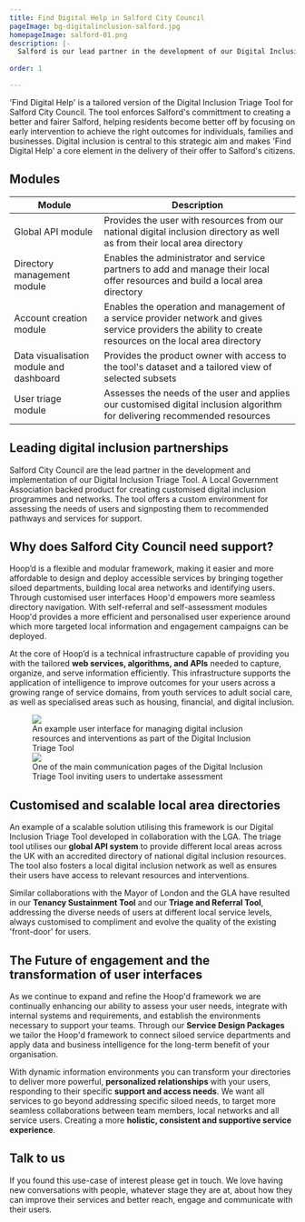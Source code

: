 ```yaml
---
title: Find Digital Help in Salford City Council
pageImage: bg-digitalinclusion-salford.jpg
homepageImage: salford-01.png
description: |-
  Salford is our lead partner in the development of our Digital Inclusion Triage Tool. The tool is delivering Salford's 'Find Digital Help' service, enabling them to deliver the early interventions necessary to achieve the best outcomes for individuals, families and businesses. Read about how we are supporting Salford in adopting a more holistic, place-based approach to digital inclusion, and redefining how local services work together to tackle digital exclusion. 
  
order: 1

---
```

'Find Digital Help' is a tailored version of the Digital Inclusion Triage Tool for Salford City Council. The tool enforces Salford's committment to creating a better and fairer Salford, helping residents become better off by focusing on early intervention to achieve the right outcomes for individuals, families and businesses. Digital inclusion is central to this strategic aim and makes 'Find Digital Help' a core element in the delivery of their offer to Salford's citizens.  

<section>
  <h2>Modules</h2>
  <table>
    <thead>
      <tr>
<th>Module</th>
        <th>Description</th>
      </tr>
    </thead>
    <tbody>
      <tr>
        <td>Global API module</td>
        <td>Provides the user with resources from our national digital inclusion directory as well as from their local area directory</td>
      </tr>
      <tr>
        <td>Directory management module</td>
        <td>Enables the administrator and service partners to add and manage their local offer resources and build a local area directory</td>
      </tr>
      <tr>
        <td>Account creation module</td>
        <td>Enables the operation and management of a service provider network and gives service providers the ability to create resources on the local area directory </td>
      </tr>
      <tr>
        <td>Data visualisation module and dashboard</td>
        <td>Provides the product owner with access to the tool's dataset and a tailored view of selected subsets</td>
      </tr>
      <tr>
        <td>User triage module</td>
        <td>Assesses the needs of the user and applies our customised digital inclusion algorithm for delivering recommended resources</td>
      </tr>
    </tbody>
  </table>
</section>
          
Leading digital inclusion partnerships
---------------------------------------------------------------------------------------------------------------------------------
Salford City Council are the lead partner in the development and implementation of our Digital Inclusion Triage Tool. A Local Government Association backed product for creating customised digital inclusion programmes and networks. The tool offers a custom environment for assessing the needs of users and signposting them to recommended pathways and services for support. 

Why does Salford City Council need support?
---------------------------------------------------------------------------------------------------------------------------------

Hoop’d is a flexible and modular framework, making it easier and more affordable to design and deploy accessible services by bringing together siloed departments, building local area networks and identifying users. Through customised user interfaces Hoop'd empowers more seamless directory navigation. With self-referral and self-assessment modules Hoop'd provides a more efficient and personalised user experience around which more targeted local information and engagement campaigns can be deployed.

At the core of Hoop’d is a technical infrastructure capable of providing you with the tailored **web services, algorithms, and APIs** needed to capture, organize, and serve information efficiently. This infrastructure supports the application of intelligence to improve outcomes for your users across a growing range of service domains, from youth services to adult social care, as well as specialised areas such as housing, financial, and digital inclusion.

 <figure>
  <img src="{{ '/static/images/use-cases/dynamicinfoenvironments_02.png' | url }}" />
  <figcaption>
    An example user interface for managing digital inclusion resources and interventions as part of the Digital Inclusion Triage Tool
  </figcaption>
   <img src="{{ '/static/images/use-cases/dynamicinfoenvironments_01.png' | url }}" />
  <figcaption>
    One of the main communication pages of the Digital Inclusion Triage Tool inviting users to undertake assessment
  </figcaption>
</figure>

Customised and scalable local area directories
---------------------------------------------------------------------------------------------------------------------------------

An example of a scalable solution utilising this framework is our Digital Inclusion Triage Tool developed in collaboration with the LGA. The triage tool utilises our **global API system** to provide different local areas across the UK with an accredited directory of national digital inclusion resources. The tool also fosters a local digital inclusion network as well as ensures their users have access to relevant resources and interventions. 

Similar collaborations with the Mayor of London and the GLA have resulted in our **Tenancy Sustainment Tool** and our **Triage and Referral Tool**, addressing the diverse needs of users at different local service levels, always customised to compliment and evolve the quality of the existing 'front-door' for users. 

The Future of engagement and the transformation of user interfaces
---------------------------------------------------------------------------------------------------------------------------------
As we continue to expand and refine the Hoop'd framework we are continually enhancing our ability to assess your user needs, integrate with internal systems and requirements, and establish the environments necessary to support your teams. Through our **Service Design Packages** we tailor the Hoop'd framework to connect siloed service departments and apply data and business intelligence for the long-term benefit of your organisation.

With dynamic information environments you can transform your directories to deliver more powerful, **personalized relationships** with your users, responding to their specific **support and access needs**. We want all services to go beyond addressing specific siloed needs, to target more seamless collaborations between team members, local networks and all service users. Creating a more **holistic, consistent and supportive service experience**.

Talk to us
---------------------------------------------------------------------------------------------------------------------------------
If you found this use-case of interest please get in touch. We love having new conversations with people, whatever stage they are at, about how they can improve their services and better reach, engage and communicate with their users.
